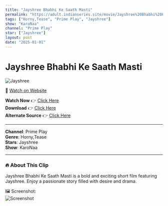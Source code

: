 ```yaml
---
title: "Jayshree Bhabhi Ke Saath Masti"
permalink: "https://adult.indianseries.site/movie/Jayshree%20Bhabhi%20Ke%20Saath%20Masti"
tags: ["Horny,Tease", "Prime Play", "Jayshree"]
show: "KaroNaa"
channel: "Prime Play"
star: ["Jayshree"]
layout: post
date: "2025-01-01"
---
```


# Jayshree Bhabhi Ke Saath Masti

![Jayshree](https://shorts.desisins.com/wp-content/uploads/2024/06/Jayshree-Bhabhi-Ke-Saath-Masti-Primeplay-DesiSins.com_.jpg)

🔗 [Watch on Website](https://adult.indianseries.site/movie/Jayshree%20Bhabhi%20Ke%20Saath%20Masti)

**Watch Now** 👉 [Click Here](https://adult.indianseries.site/movie/Jayshree%20Bhabhi%20Ke%20Saath%20Masti)  
**Download** 👉 [Click Here](https://adult.indianseries.site/movie/Jayshree%20Bhabhi%20Ke%20Saath%20Masti)  
**Alternate Source** 👉 [Click Here](https://adult.indianseries.site/movie/Jayshree%20Bhabhi%20Ke%20Saath%20Masti)

---

**Channel**: Prime Play  
**Genre**: Horny,Tease  
**Stars**: Jayshree  
**Show**: KaroNaa

---

### 🔥 About This Clip

Jayshree Bhabhi Ke Saath Masti is a bold and exciting short film featuring Jayshree. Enjoy a passionate story filled with desire and drama.
 
🖼️ Screenshot:  
![Screenshot](https://shorts.desisins.com/wp-content/uploads/2024/06/Jayshree-Bhabhi-Ke-Saath-Masti-Primeplay-DesiSins.com_.jpg)
